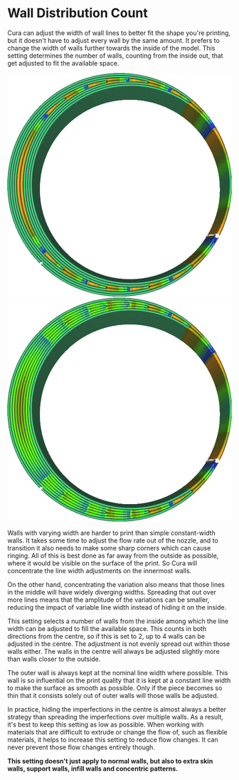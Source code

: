Wall Distribution Count
====
Cura can adjust the width of wall lines to better fit the shape you're printing, but it doesn't have to adjust every wall by the same amount. It prefers to change the width of walls further towards the inside of the model. This setting determines the number of walls, counting from the inside out, that get adjusted to fit the available space.

<!--screenshot {
"image_path": "wall_distribution_count_1.png",
"models": [
	{
		"script": "misaligned_ring.scad",
		"transformation": ["scale(2)"]
	}
],
"camera_position": [-11, 0, 111],
"settings": {
	"wall_line_count": 5,
	"wall_distribution_count": 1
},
"colour_scheme": "line_width",
"colours": 128
}-->
<!--screenshot {
"image_path": "wall_distribution_count_5.png",
"models": [
	{
		"script": "misaligned_ring.scad",
		"transformation": ["scale(2)"]
	}
],
"camera_position": [-11, 0, 111],
"settings": {
	"wall_line_count": 5,
	"wall_distribution_count": 5
},
"colour_scheme": "line_width",
"colours": 128
}-->
![Concentrated in the middle, with big variations in line widths there](images/wall_distribution_count_1.png)
![Spread out over many walls](images/wall_distribution_count_5.png)

Walls with varying width are harder to print than simple constant-width walls. It takes some time to adjust the flow rate out of the nozzle, and to transition it also needs to make some sharp corners which can cause ringing. All of this is best done as far away from the outside as possible, where it would be visible on the surface of the print. So Cura will concentrate the line width adjustments on the innermost walls.

On the other hand, concentrating the variation also means that those lines in the middle will have widely diverging widths. Spreading that out over more lines means that the amplitude of the variations can be smaller, reducing the impact of variable line width instead of hiding it on the inside.

This setting selects a number of walls from the inside among which the line width can be adjusted to fill the available space. This counts in both directions from the centre, so if this is set to 2, up to 4 walls can be adjusted in the centre. The adjustment is not evenly spread out within those walls either. The walls in the centre will always be adjusted slightly more than walls closer to the outside.

The outer wall is always kept at the nominal line width where possible. This wall is so influential on the print quality that it is kept at a constant line width to make the surface as smooth as possible. Only if the piece becomes so thin that it consists solely out of outer walls will those walls be adjusted.

In practice, hiding the imperfections in the centre is almost always a better strategy than spreading the imperfections over multiple walls. As a result, it's best to keep this setting as low as possible. When working with materials that are difficult to extrude or change the flow of, such as flexible materials, it helps to increase this setting to reduce flow changes. It can never prevent those flow changes entirely though.

**This setting doesn't just apply to normal walls, but also to extra skin walls, support walls, infill walls and concentric patterns.**
